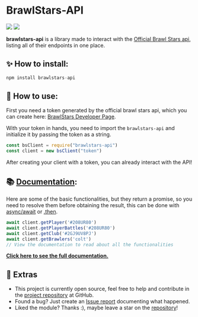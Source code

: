 # BrawlStars-API
![](https://img.shields.io/github/package-json/v/Nick-Gabe/brawlstars-api)
![](https://img.shields.io/github/issues/nick-gabe/brawlstars-api)

**brawlstars-api** is a library made to interact with the [Official Brawl Stars api](https://developer.brawlstars.com/#/), listing all of their endpoints in one place.

## ✨ How to install:
```js
npm install brawlstars-api
```

## 🧩 How to use:
First you need a token generated by the official brawl stars api, which you can create here: [BrawlStars Developer Page](https://developer.brawlstars.com/#/).

With your token in hands, you need to import the `brawlstars-api` and initialize it by passing the token as a string.
```js
const bsClient = require("brawlstars-api")
const client = new bsClient("token")
```
After creating your client with a token, you can already interact with the API!

## 📚 [Documentation](https://github.com/Nick-Gabe/brawlstars-api/blob/main/docs.md):
Here are some of the basic functionalities, but they return a promise, so you need to resolve them before obtaining the result, this can be done with [async/await](https://developer.mozilla.org/en-US/docs/Web/JavaScript/Reference/Statements/async_function) or [.then](https://developer.mozilla.org/en-US/docs/Web/JavaScript/Reference/Global_Objects/Promise/then).
```js
await client.getPlayer('#208UR80')
await client.getPlayerBattles('#208UR80')
await client.getClub('#2GJ9UV8PJ')
await client.getBrawlers('colt')
// View the documentation to read about all the functionalities
```
**[Click here to see the full documentation.](https://github.com/Nick-Gabe/brawlstars-api/blob/main/docs.md)**

## 🔧 Extras
* This project is currently open source, feel free to help and contribute in the [project repository](https://github.com/Nick-Gabe/brawlstars-api) at GitHub.
* Found a bug? Just create an [Issue report](https://github.com/Nick-Gabe/brawlstars-api/issues/new) documenting what happened.
* Liked the module? Thanks :), maybe leave a star on the [repository](https://github.com/Nick-Gabe/brawlstars-api)!